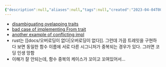 ```yaml
---
{"description":null,"aliases":null,"tags":null,"created":"2023-04-04T00:25:04","updated":"2023-07-15T21:33:03","title":"overlapping traits","dg-publish":true,"permalink":"/docs/overlapping traits/","dgPassFrontmatter":true}
---
```


- [disambiguating ovelapping traits](https://doc.rust-lang.org/stable/rust-by-example/trait/disambiguating.html)
- [bad case of implementing From trait](https://users.rust-lang.org/t/multiple-from-implementation-overlapping/62635)
- [another example of conflicting impl](https://stackoverflow.com/questions/39159226/conflicting-implementations-of-trait-in-rust/66537661#66537661)
- rust는 [[docs/오버로딩이 없다\|오버로딩이 없다]]. 그런데 가끔 트레잇을 구현하다 보면 동일한 함수 이름에 서로 다른 시그니처가 중복되는 경우가 있다. 그러면 코딩 인생 망함
- 이해가 잘 안되는데, 함수 중복의 케이스가 꼬이고 꼬여있어서...
